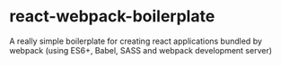 # react-webpack-boilerplate
A really simple boilerplate for creating react applications bundled by webpack (using ES6+, Babel, SASS and webpack development server)
